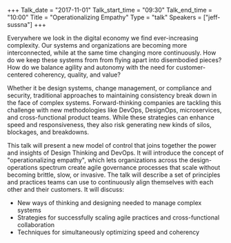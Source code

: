 +++
Talk_date = "2017-11-01"
Talk_start_time = "09:30"
Talk_end_time = "10:00"
Title = "Operationalizing Empathy"
Type = "talk"
Speakers = ["jeff-sussna"]
+++

Everywhere we look in the digital economy we find ever-increasing complexity. Our systems and organizations are becoming more interconnected, while at the same time changing more continuously. How do we keep these systems from from flying apart into disembodied pieces? How do we balance agility and autonomy with the need for customer-centered coherency, quality, and value?

Whether it be design systems, change management, or compliance and security, traditional approaches to maintaining consistency break down in the face of complex systems. Forward-thinking companies are tackling this challenge with new methodologies like DevOps, DesignOps, microservices, and cross-functional product teams. While these strategies can enhance speed and responsiveness, they also risk generating new kinds of silos, blockages, and breakdowns.

This talk will present a new model of control that joins together the power and insights of Design Thinking and DevOps. It will introduce the concept of "operationalizing empathy", which lets organizations across the design-operations spectrum create agile governance processes that scale without becoming brittle, slow, or invasive. The talk will describe a set of principles and practices teams can use to continuously align themselves with each other and their customers. It will discuss:

* New ways of thinking and designing needed to manage complex systems
* Strategies for successfully scaling agile practices and cross-functional collaboration 
* Techniques for simultaneously optimizing speed and coherency
